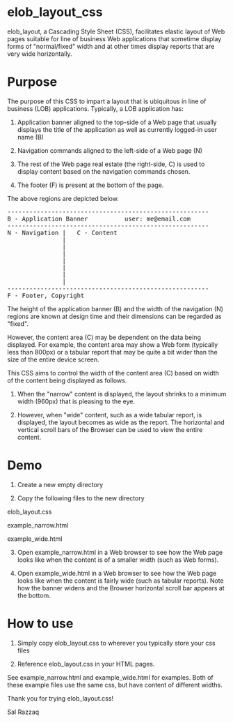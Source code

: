 elob_layout_css
===============

elob_layout, a Cascading Style Sheet (CSS), facilitates elastic layout of Web pages suitable for line of business Web applications that sometime display forms of "normal/fixed" width and at other times display reports that are very wide horizontally.


Purpose
===============

The purpose of this CSS to impart a layout that is ubiquitous in line of business (LOB) applications. Typically, a LOB application has:

1) Application banner aligned to the top-side of a Web page that usually displays the title of the application as well as currently logged-in user name (B)

2) Navigation commands aligned to the left-side of a Web page (N)

3) The rest of the Web page real estate (the right-side, C) is used to display content based on the navigation commands chosen. 

4) The footer (F) is present at the bottom of the page.

The above regions are depicted below.

<pre>
-------------------------------------------------------
B - Application Banner          user: me@email.com 
-------------------------------------------------------
N - Navigation |   C - Content
               |
               |
               |
               |
               |
               |
               |
-------------------------------------------------------
F - Footer, Copyright
</pre>			   

The height of the application banner (B) and the width of the navigation (N) regions are known at design time and their dimensions can be regarded as "fixed".

However, the content area (C) may be dependent on the data being displayed. For example, the content area may show a Web form (typically less than 800px) or a tabular report that may be quite a bit wider than the size of the entire device screen.

This CSS aims to control the width of the content area (C) based on width of the content being displayed as follows.

1. When the "narrow" content is displayed, the layout shrinks to a minimum width (960px) that is pleasing to the eye.

2. However, when "wide" content, such as a wide tabular report, is displayed, the layout becomes as wide as the report. The horizontal and vertical scroll bars of the Browser can be used to view the entire content.


Demo
===============

1) Create a new empty directory

2) Copy the following files to the new directory

elob_layout.css

example_narrow.html

example_wide.html

3) Open example_narrow.html in a Web browser to see how the Web page looks like when the content is of a smaller width (such as Web forms).

4) Open example_wide.html in a Web browser to see how the Web page looks like when the content is fairly wide (such as tabular reports). Note how the banner widens and the Browser horizontal scroll bar appears at the bottom.

How to use
===============

1) Simply copy elob_layout.css to wherever you typically store your css files

2) Reference elob_layout.css in your HTML pages.

See example_narrow.html and example_wide.html for examples. Both of these example files use the same css, but have content of different widths.

Thank you for trying elob_layout.css!

Sal Razzaq